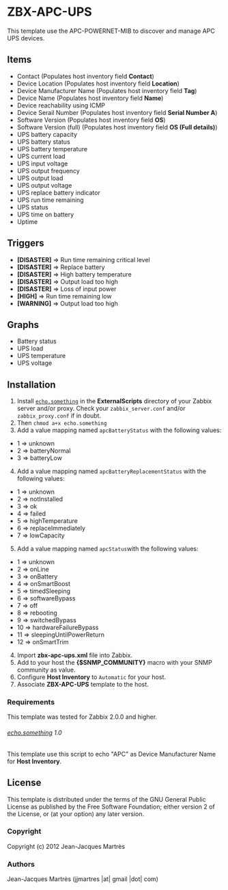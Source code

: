 ZBX-APC-UPS
===========

This template use the APC-POWERNET-MIB to discover and manage APC UPS devices.

Items
-----

  * Contact (Populates host inventory field **Contact**)
  * Device Location (Populates host inventory field **Location**)
  * Device Manufacturer Name (Populates host inventory field **Tag**)
  * Device Name (Populates host inventory field **Name**)
  * Device reachability using ICMP
  * Device Serail Number (Populates host inventory field **Serial Number A**)
  * Software Version (Populates host inventory field **OS**)
  * Software Version (full) (Populates host inventory field **OS (Full details)**)
  * UPS battery capacity
  * UPS battery status
  * UPS battery temperature
  * UPS current load
  * UPS input voltage
  * UPS output frequency
  * UPS output load
  * UPS output voltage
  * UPS replace battery indicator
  * UPS run time remaining
  * UPS status
  * UPS time on battery
  * Uptime

Triggers
--------

  * **[DISASTER]** => Run time remaining critical level
  * **[DISASTER]** => Replace battery
  * **[DISASTER]** => High battery temperature
  * **[DISASTER]** => Output load too high
  * **[DISASTER]** => Loss of input power
  * **[HIGH]** => Run time remaining low
  * **[WARNING]** => Output load too high

Graphs
------

  * Battery status
  * UPS load
  * UPS temperature
  * UPS voltage

Installation
------------

1. Install [`echo.something`](https://github.com/jjmartres/Zabbix/tree/master/zbx-scripts/echo.something) in the **ExternalScripts** directory of your Zabbix server and/or proxy. Check your `zabbix_server.conf` and/or `zabbix_proxy.conf` if in doubt.
2. Then `chmod a+x echo.something`
3. Add a value mapping named `apcBatteryStatus` with the following values:
  * 1 => unknown
  * 2 => batteryNormal
  * 3 => batteryLow
4. Add a value mapping named `apcBatteryReplacementStatus` with the following values:
  * 1 => unknown
  * 2 => notInstalled
  * 3 => ok
  * 4 => failed
  * 5 => highTemperature
  * 6 => replaceImmediately
  * 7 => lowCapacity
5. Add a value mapping named `apcStatus`with the following values:
  * 1 => unknown
  * 2 => onLine
  * 3 => onBattery
  * 4 => onSmartBoost
  * 5 => timedSleeping
  * 6 => softwareBypass
  * 7 => off
  * 8 => rebooting
  * 9 => switchedBypass
  * 10 => hardwareFailureBypass
  * 11 => sleepingUntilPowerReturn
  * 12 => onSmartTrim
4. Import **zbx-apc-ups.xml** file into Zabbix.
5. Add to your host the **{$SNMP_COMMUNITY}** macro with your SNMP community as value.
6. Configure **Host Inventory** to `Automatic` for your host.
7. Associate **ZBX-APC-UPS** template to the host.
 
### Requirements

This template was tested for Zabbix 2.0.0 and higher.

###### [echo.something](https://github.com/jjmartres/Zabbix/tree/master/zbx-scripts/echo.something) 1.0

This template use this script to echo "APC" as Device Manufacturer Name for **Host Inventory**.

License
-------

This template is distributed under the terms of the GNU General Public License as published by the Free Software Foundation; either version 2 of the  License, or (at your option) any later version.

### Copyright

  Copyright (c) 2012 Jean-Jacques Martrès

### Authors
  
  Jean-Jacques Martrès
  (jjmartres |at| gmail |dot| com)
